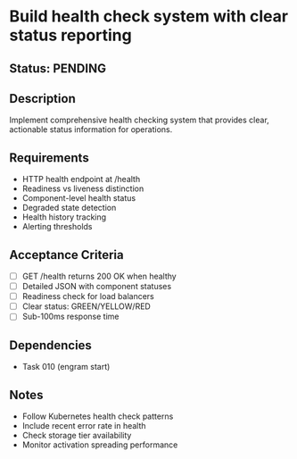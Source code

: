 # Build health check system with clear status reporting

## Status: PENDING

## Description
Implement comprehensive health checking system that provides clear, actionable status information for operations.

## Requirements
- HTTP health endpoint at /health
- Readiness vs liveness distinction
- Component-level health status
- Degraded state detection
- Health history tracking
- Alerting thresholds

## Acceptance Criteria
- [ ] GET /health returns 200 OK when healthy
- [ ] Detailed JSON with component statuses
- [ ] Readiness check for load balancers
- [ ] Clear status: GREEN/YELLOW/RED
- [ ] Sub-100ms response time

## Dependencies
- Task 010 (engram start)

## Notes
- Follow Kubernetes health check patterns
- Include recent error rate in health
- Check storage tier availability
- Monitor activation spreading performance